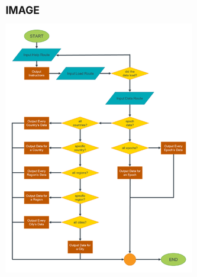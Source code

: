 
# IMAGE

![](https://github.com/osvasali/my-coe332-hws/blob/main/homework07/trackingAppFlowchart.png)
